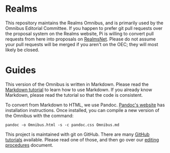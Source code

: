 # Realms #

This repository maintains the Realms Omnibus, and is primarily used by the
Omnibus Editorial Committee. If you happen to prefer git pull requests over the
proposal system on the Realms website, Pi is willing to convert pull requests
from here into proposals on [RealmsNet](https://www.realmsnet.net/). Please do
not assume your pull requests will be merged if you aren't on the OEC; they will
most likely be closed.

# Guides #

This version of the Omnibus is written in Markdown. Please read the [Markdown
tutorial](https://3geek14.github.io/Realms/MarkdownTutorial) to learn how to use
Markdown. If you already know Markdown, please read the tutorial so that the
code is consistent.

To convert from Markdown to HTML, we use Pandoc. [Pandoc's
website](http://www.pandoc.org/installing.html) has installation instructions.
Once installed, you can compile a new version of the Omnibus with the command:

    pandoc -o Omnibus.html -s -c pandoc.css Omnibus.md

This project is maintained with git on GitHub. There are many [GitHub
tutorials](https://guides.github.com/activities/hello-world/) available. Please
read one of those, and then go over our [editing
procedures](https://3geek14.github.io/Realms/EditingProcedures) document.